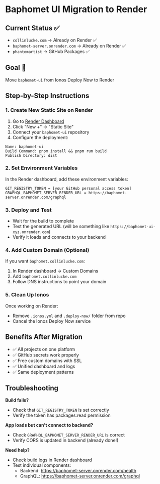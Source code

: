 # Baphomet UI Migration to Render

## Current Status ✅
- `collinlucke.com` → Already on Render ✅
- `baphomet-server.onrender.com` → Already on Render ✅
- `phantomartist` → GitHub Packages ✅

## Goal 🎯
Move `baphomet-ui` from Ionos Deploy Now to Render

## Step-by-Step Instructions

### 1. Create New Static Site on Render
1. Go to [Render Dashboard](https://dashboard.render.com)
2. Click "New +" → "Static Site"
3. Connect your `baphomet-ui` repository
4. Configure the deployment:

```
Name: baphomet-ui
Build Command: pnpm install && pnpm run build
Publish Directory: dist
```

### 2. Set Environment Variables
In the Render dashboard, add these environment variables:

```
GIT_REGISTRY_TOKEN = [your GitHub personal access token]
GRAPHQL_BAPHOMET_SERVER_RENDER_URL = https://baphomet-server.onrender.com/graphql
```

### 3. Deploy and Test
- Wait for the build to complete
- Test the generated URL (will be something like `https://baphomet-ui-xyz.onrender.com`)
- Verify it loads and connects to your backend

### 4. Add Custom Domain (Optional)
If you want `baphomet.collinlucke.com`:
1. In Render dashboard → Custom Domains
2. Add `baphomet.collinlucke.com`
3. Follow DNS instructions to point your domain

### 5. Clean Up Ionos
Once working on Render:
- Remove `.ionos.yml` and `.deploy-now/` folder from repo
- Cancel the Ionos Deploy Now service

## Benefits After Migration
- ✅ All projects on one platform
- ✅ GitHub secrets work properly
- ✅ Free custom domains with SSL
- ✅ Unified dashboard and logs
- ✅ Same deployment patterns

## Troubleshooting

**Build fails?**
- Check that `GIT_REGISTRY_TOKEN` is set correctly
- Verify the token has packages:read permission

**App loads but can't connect to backend?**
- Check `GRAPHQL_BAPHOMET_SERVER_RENDER_URL` is correct
- Verify CORS is updated in backend (already done!)

**Need help?**
- Check build logs in Render dashboard
- Test individual components:
  - Backend: https://baphomet-server.onrender.com/health
  - GraphQL: https://baphomet-server.onrender.com/graphql
